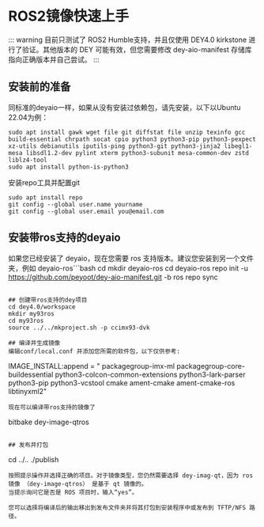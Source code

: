 # ROS2镜像快速上手

::: warning
目前只测试了 ROS2 Humble支持，并且仅使用 DEY4.0 kirkstone 进行了验证。其他版本的 DEY 可能有效，但您需要修改 dey-aio-manifest 存储库指向正确版本并自己尝试。
:::
## 安装前的准备
同标准的deyaio一样，如果从没有安装过依赖包，请先安装，以下以Ubuntu 22.04为例：
```
sudo apt install gawk wget file git diffstat file unzip texinfo gcc build-essential chrpath socat cpio python3 python3-pip python3-pexpect xz-utils debianutils iputils-ping python3-git python3-jinja2 libegl1-mesa libsdl1.2-dev pylint xterm python3-subunit mesa-common-dev zstd liblz4-tool
sudo apt install python-is-python3
```
安装repo工具并配置git
```
sudo apt install repo
git config --global user.name yourname
git config --global user.email you@email.com
```

## 安装带ros支持的deyaio
如果您已经安装了 deyaio，现在您需要 ros 支持版本。建议您安装到另一个文件夹，例如 deyaio-ros```bash
cd
mkdir deyaio-ros
cd deyaio-ros
repo init -u https://github.com/peyoot/dey-aio-manifest.git -b ros
repo sync
```

## 创建带ros支持的dey项目
cd dey4.0/workspace
mkdir my93ros
cd my93ros
source ../../mkproject.sh -p ccimx93-dvk

## 编译并生成镜像
编辑conf/local.conf 并添加您所需的软件包，以下仅供参考:
```
IMAGE_INSTALL:append = " packagegroup-imx-ml packagegroup-core-buildessential python3-colcon-common-extensions python3-lark-parser python3-pip python3-vcstool cmake ament-cmake ament-cmake-ros libtinyxml2"
```
现在可以编译带ros支持的镜像了
```
bitbake dey-image-qtros
```

## 发布并打包
```
cd ../..
./publish
```
按照提示操作并选择正确的项目。对于镜像类型，您仍然需要选择 dey-imag-qt，因为 ros 镜像 （dey-image-qtros） 是基于 qt 镜像的。
当提示询问它是否是 ROS 项目时，输入“yes”。

您可以选择将编译后的输出移出到发布文件夹并将其打包到安装程序中或发布到 TFTP/NFS 路径。

